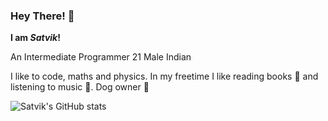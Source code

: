 ### Hey There! 👋

**I am *Satvik*!**

An Intermediate Programmer
21 Male Indian

I like to code, maths and physics. In my freetime I like reading books 📖 and listening to music 🎵. Dog owner 🐶

![Satvik's GitHub stats](https://github-readme-stats.vercel.app/api?username=Satvikp69&show_icons=true&theme=calm)
